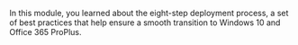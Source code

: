 
In this module, you learned about the eight-step deployment process, a set of best practices that help ensure a smooth transition to Windows 10 and Office 365 ProPlus.

